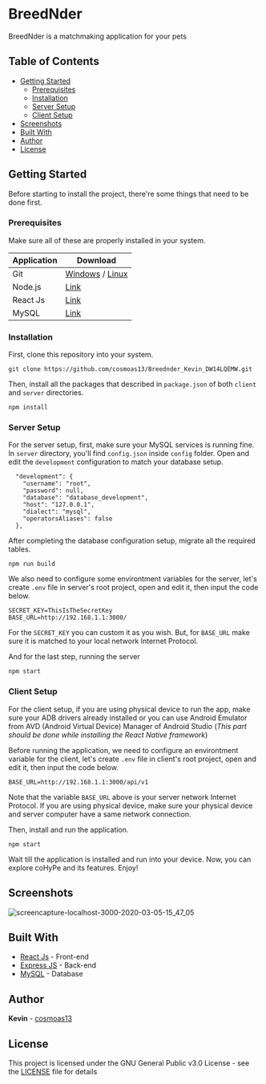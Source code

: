 # BreedNder

BreedNder is a matchmaking application for your pets
## Table of Contents

- [Getting Started](#getting-started)
  - [Prerequisites](#prerequisites)
  - [Installation](#installation)
  - [Server Setup](#server-setup)
  - [Client Setup](#client-setup)
- [Screenshots](#screenshots)
- [Built With](#built-with)
- [Author](#author)
- [License](#license)

## Getting Started

Before starting to install the project, there're some things that need to be done first.

### Prerequisites

Make sure all of these are properly installed in your system.

| Application  | Download                                                                            |
| ------------ | ----------------------------------------------------------------------------------- |
| Git          | [Windows](https://gitforwindows.org/) / [Linux](https://git-scm.com/download/linux) |
| Node.js      | [Link](https://nodejs.org/en/download/)                                             |
| React Js     | [Link](https://reactjs.org/docs/getting-started.html)                |
| MySQL        | [Link](https://www.mysql.com/downloads/)                                            |

### Installation

First, clone this repository into your system.

```
git clone https://github.com/cosmoas13/Breednder_Kevin_DW14LQEMW.git
```

Then, install all the packages that described in `package.json` of both `client` and `server` directories.

```
npm install
```

### Server Setup

For the server setup, first, make sure your MySQL services is running fine. In `server` directory, you'll find `config.json` inside `config` folder. Open and edit the `development` configuration to match your database setup.

```
  "development": {
    "username": "root",
    "password": null,
    "database": "database_development",
    "host": "127.0.0.1",
    "dialect": "mysql",
    "operatorsAliases": false
  },
```

After completing the database configuration setup, migrate all the required tables.

```
npm run build
```

We also need to configure some environtment variables for the server, let's create `.env` file in server's root project, open and edit it, then input the code below.

```
SECRET_KEY=ThisIsTheSecretKey
BASE_URL=http://192.168.1.1:3000/
```

For the `SECRET_KEY` you can custom it as you wish. But, for `BASE_URL` make sure it is matched to your local network Internet Protocol.

And for the last step, running the server

```
npm start
```

### Client Setup

For the client setup, if you are using physical device to run the app, make sure your ADB drivers already installed or you can use Android Emulator from AVD (Android Virtual Device) Manager of Android Studio (_This part should be done while installing the React Native framework_)

Before running the application, we need to configure an environtment variable for the client, let's create `.env` file in client's root project, open and edit it, then input the code below.

```
BASE_URL=http://192.168.1.1:3000/api/v1
```

Note that the variable `BASE_URL` above is your server network Internet Protocol. If you are using physical device, make sure your physical device and server computer have a same network connection.

Then, install and run the application.


`npm start`

Wait till the application is installed and run into your device. Now, you can explore coHyPe and its features. Enjoy!

## Screenshots

![screencapture-localhost-3000-2020-03-05-15_47_05](https://user-images.githubusercontent.com/29488803/76938703-b1748300-6929-11ea-85db-5227069015d6.png)


## Built With

- [React Js](https://reactjs.org) - Front-end
- [Express JS](https://expressjs.com) - Back-end
- [MySQL](https://www.mysql.com) - Database

## Author

**Kevin** - [cosmoas13](https://github.com/cosmoas13)

## License

This project is licensed under the GNU General Public v3.0 License - see the [LICENSE](LICENSE) file for details
